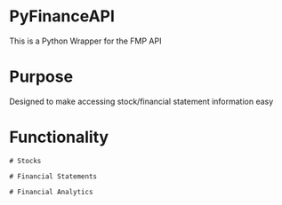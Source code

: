 # PyFinanceAPI
This is a Python Wrapper for the FMP API

# Purpose
Designed to make accessing stock/financial statement information easy

# Functionality

	# Stocks
	
	# Financial Statements

	# Financial Analytics
